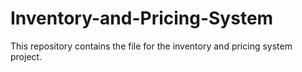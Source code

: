 # Inventory-and-Pricing-System
This repository contains the file for the inventory and pricing system project.
